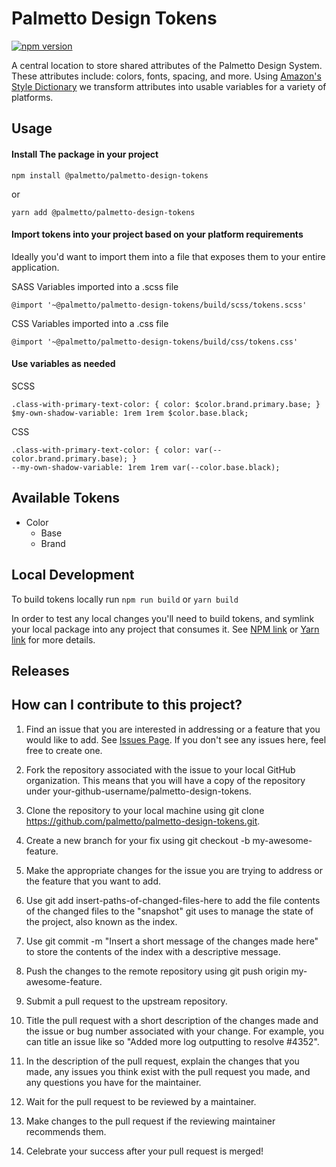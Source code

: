 # Palmetto Design Tokens
[![npm version](https://badge.fury.io/js/%40palmetto%2Fpalmetto-design-tokens.svg)](https://badge.fury.io/js/%40palmetto%2Fpalmetto-design-tokens)

A central location to store shared attributes of the Palmetto Design System. These attributes include: colors, fonts, spacing, and more. Using [Amazon's Style Dictionary](https://amzn.github.io/style-dictionary/) we transform attributes into usable variables for a variety of platforms.


## Usage
#### Install The package in your project
```
npm install @palmetto/palmetto-design-tokens
```
or
```
yarn add @palmetto/palmetto-design-tokens
```


#### Import tokens into your project based on your platform requirements
Ideally you'd want to import them into a file that exposes them to your entire application.

SASS Variables imported into a .scss file
```
@import '~@palmetto/palmetto-design-tokens/build/scss/tokens.scss'
```

CSS Variables imported into a .css file
```
@import '~@palmetto/palmetto-design-tokens/build/css/tokens.css'
```


#### Use variables as needed
SCSS
```
.class-with-primary-text-color: { color: $color.brand.primary.base; }
$my-own-shadow-variable: 1rem 1rem $color.base.black;
```

CSS
```
.class-with-primary-text-color: { color: var(--color.brand.primary.base); }
--my-own-shadow-variable: 1rem 1rem var(--color.base.black);
```


## Available Tokens
* Color
  * Base
  * Brand


## Local Development
To build tokens locally run `npm run build` or `yarn build`

In order to test any local changes you'll need to build tokens, and symlink your local package into any project that consumes it. See [NPM link](https://docs.npmjs.com/cli/link) or [Yarn link](https://classic.yarnpkg.com/en/docs/cli/link/) for more details.


## Releases


## How can I contribute to this project?
1. Find an issue that you are interested in addressing or a feature that you would like to add. See [Issues Page](https://github.com/palmetto/palmetto-design-tokens/issues). If you don't see any issues here, feel free to create one.

1. Fork the repository associated with the issue to your local GitHub organization. This means that you will have a copy of the repository under your-github-username/palmetto-design-tokens.
1. Clone the repository to your local machine using git clone https://github.com/palmetto/palmetto-design-tokens.git.
1. Create a new branch for your fix using git checkout -b my-awesome-feature.
1. Make the appropriate changes for the issue you are trying to address or the feature that you want to add.
1. Use git add insert-paths-of-changed-files-here to add the file contents of the changed files to the "snapshot" git uses to manage the state of the project, also known as the index.
1. Use git commit -m "Insert a short message of the changes made here" to store the contents of the index with a descriptive message.
1. Push the changes to the remote repository using git push origin my-awesome-feature.
1. Submit a pull request to the upstream repository.
1. Title the pull request with a short description of the changes made and the issue or bug number associated with your change. For example, you can title an issue like so "Added more log outputting to resolve #4352".
1. In the description of the pull request, explain the changes that you made, any issues you think exist with the pull request you made, and any questions you have for the maintainer.
1. Wait for the pull request to be reviewed by a maintainer.
1. Make changes to the pull request if the reviewing maintainer recommends them.
1. Celebrate your success after your pull request is merged!
